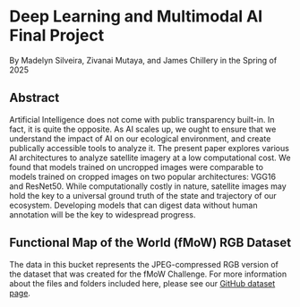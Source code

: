 # Deep Learning and Multimodal AI Final Project
By Madelyn Silveira, Zivanai Mutaya, and James Chillery in the Spring of 2025

## Abstract
Artificial Intelligence does not come with public transparency built-in. In fact, it is quite the opposite. As AI scales up, we ought to ensure that we understand the impact of AI on our ecological environment, and create publically accessible tools to analyze it. The present paper explores various AI architectures to analyze satellite imagery at a low computational cost. We found that models trained on uncropped images were comparable to models trained on cropped images on two popular architectures: VGG16 and ResNet50. While computationally costly in nature, satellite images may hold the key to a universal ground truth of the state and trajectory of our ecosystem. Developing models that can digest data without human annotation will be the key to widespread progress.


## Functional Map of the World (fMoW) RGB Dataset
The data in this bucket represents the JPEG-compressed RGB version of the dataset that was created for the fMoW Challenge. 
For more information about the files and folders included here, please see our [GitHub dataset page](https://github.com/fmow/dataset).

